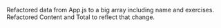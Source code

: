 Refactored data from App.js to a big array including name and exercises. Refactored Content and Total to reflect that change.
